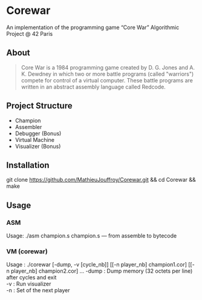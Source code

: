 # Corewar
An implementation of the programming game “Core War” 
Algorithmic Project @ 42 Paris

## About
> Core War is a 1984 programming game created by D. G. Jones and A. K. Dewdney in which two or more battle programs 
> (called "warriors") compete for control of a virtual computer. 
> These battle programs are written in an abstract assembly language called Redcode.

## Project Structure

- Champion
- Assembler
- Debugger (Bonus)
- Virtual Machine
- Visualizer (Bonus)

## Installation
git clone https://github.com/MathieuJouffroy/Corewar.git && cd Corewar && make

## Usage 

### ASM
Usage: ./asm champion.s
    champion.s   — from assemble to bytecode
    
### VM (corewar)
Usage : ./corewar [-dump, -v [cycle_nb]] [[-n player_nb] champion1.cor] [[-n player_nb] champion2.cor] ...
    -dump <num> : Dump memory (32 octets per line) after <num> cycles and exit<br>
    -v          : Run visualizer<br>
    -n    <num> : Set <num> of the next player<br>
